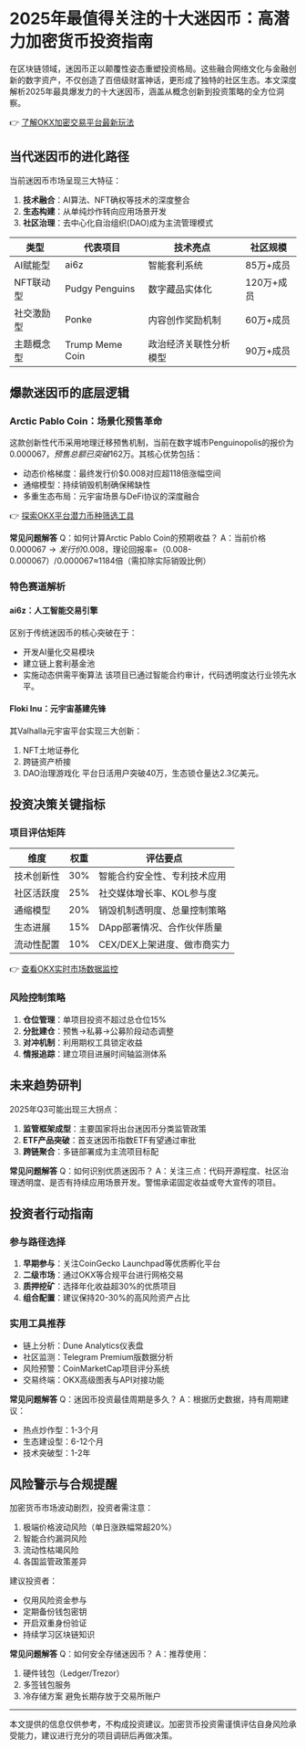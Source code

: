 # 2025年最值得关注的十大迷因币：高潜力加密货币投资指南

在区块链领域，迷因币正以颠覆性姿态重塑投资格局。这些融合网络文化与金融创新的数字资产，不仅创造了百倍级财富神话，更形成了独特的社区生态。本文深度解析2025年最具爆发力的十大迷因币，涵盖从概念创新到投资策略的全方位洞察。

👉 [了解OKX加密交易平台最新玩法](https://bit.ly/okx_welcome)

## 当代迷因币的进化路径
当前迷因币市场呈现三大特征：
1. **技术融合**：AI算法、NFT确权等技术的深度整合
2. **生态构建**：从单纯炒作转向应用场景开发
3. **社区治理**：去中心化自治组织(DAO)成为主流管理模式

| 类型        | 代表项目       | 技术亮点                 | 社区规模     |
|-----------|------------|----------------------|----------|
| AI赋能型   | ai6z       | 智能套利系统             | 85万+成员  |
| NFT联动型  | Pudgy Penguins | 数字藏品实体化           | 120万+成员 |
| 社交激励型  | Ponke      | 内容创作奖励机制         | 60万+成员  |
| 主题概念型  | Trump Meme Coin | 政治经济关联性分析模型    | 90万+成员  |

## 爆款迷因币的底层逻辑
### Arctic Pablo Coin：场景化预售革命
这款创新性代币采用地理迁移预售机制，当前在数字城市Penguinopolis的报价为$0.000067，预售总额已突破$162万。其核心优势包括：
- 动态价格梯度：最终发行价$0.008对应超118倍涨幅空间
- 通缩模型：持续销毁机制确保稀缺性
- 多重生态布局：元宇宙场景与DeFi协议的深度融合

👉 [探索OKX平台潜力币种筛选工具](https://bit.ly/okx_welcome)

**常见问题解答**
Q：如何计算Arctic Pablo Coin的预期收益？
A：当前价格$0.000067→发行价$0.008，理论回报率=（0.008-0.000067）/0.000067≈1184倍（需扣除实际销毁比例）

### 特色赛道解析
#### ai6z：人工智能交易引擎
区别于传统迷因币的核心突破在于：
- 开发AI量化交易模块
- 建立链上套利基金池
- 实施动态供需平衡算法
该项目已通过智能合约审计，代码透明度达行业领先水平。

#### Floki Inu：元宇宙基建先锋
其Valhalla元宇宙平台实现三大创新：
1. NFT土地证券化
2. 跨链资产桥接
3. DAO治理游戏化
平台日活用户突破40万，生态锁仓量达2.3亿美元。

## 投资决策关键指标
### 项目评估矩阵
| 维度        | 权重 | 评估要点                     |
|-----------|----|--------------------------|
| 技术创新性   | 30% | 智能合约安全性、专利技术应用   |
| 社区活跃度   | 25% | 社交媒体增长率、KOL参与度     |
| 通缩模型    | 20% | 销毁机制透明度、总量控制策略   |
| 生态进展    | 15% | DApp部署情况、合作伙伴质量     |
| 流动性配置   | 10% | CEX/DEX上架进度、做市商实力   |

👉 [查看OKX实时市场数据监控](https://bit.ly/okx_welcome)

### 风险控制策略
1. **仓位管理**：单项目投资不超过总仓位15%
2. **分批建仓**：预售→私募→公募阶段动态调整
3. **对冲机制**：利用期权工具锁定收益
4. **情报追踪**：建立项目进展时间轴监测体系

## 未来趋势研判
2025年Q3可能出现三大拐点：
1. **监管框架成型**：主要国家将出台迷因币分类监管政策
2. **ETF产品突破**：首支迷因币指数ETF有望通过审批
3. **跨链聚合**：多链部署成为主流项目标配

**常见问题解答**
Q：如何识别优质迷因币？
A：关注三点：代码开源程度、社区治理透明度、是否有持续应用场景开发。警惕承诺固定收益或夸大宣传的项目。

## 投资者行动指南
### 参与路径选择
1. **早期参与**：关注CoinGecko Launchpad等优质孵化平台
2. **二级市场**：通过OKX等合规平台进行网格交易
3. **质押挖矿**：选择年化收益超30%的优质项目
4. **组合配置**：建议保持20-30%的高风险资产占比

### 实用工具推荐
- 链上分析：Dune Analytics仪表盘
- 社区监测：Telegram Premium版数据分析
- 风险预警：CoinMarketCap项目评分系统
- 交易终端：OKX高级图表与API对接功能

**常见问题解答**
Q：迷因币投资最佳周期是多久？
A：根据历史数据，持有周期建议：
- 热点炒作型：1-3个月
- 生态建设型：6-12个月
- 技术突破型：1-2年

## 风险警示与合规提醒
加密货币市场波动剧烈，投资者需注意：
1. 极端价格波动风险（单日涨跌幅常超20%）
2. 智能合约漏洞风险
3. 流动性枯竭风险
4. 各国监管政策差异

建议投资者：
- 仅用风险资金参与
- 定期备份钱包密钥
- 开启双重身份验证
- 持续学习区块链知识

**常见问题解答**
Q：如何安全存储迷因币？
A：推荐使用：
1. 硬件钱包（Ledger/Trezor）
2. 多签钱包服务
3. 冷存储方案
避免长期存放于交易所账户

---

本文提供的信息仅供参考，不构成投资建议。加密货币投资需谨慎评估自身风险承受能力，建议进行充分的项目调研后再做决策。